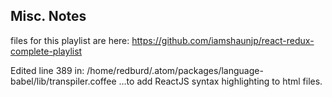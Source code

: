 ## Misc. Notes

files for this playlist are here:
https://github.com/iamshaunjp/react-redux-complete-playlist

Edited line 389 in:
/home/redburd/.atom/packages/language-babel/lib/transpiler.coffee
...to add ReactJS syntax highlighting to html files.
